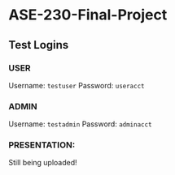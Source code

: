 # ASE-230-Final-Project
## Test Logins
### USER
Username: `testuser`
Password: `useracct`
### ADMIN
Username: `testadmin`
Password: `adminacct`

### PRESENTATION:
Still being uploaded!
